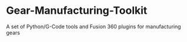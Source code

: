 # Gear-Manufacturing-Toolkit
 A set of Python/G-Code tools and Fusion 360 plugins for manufacturing gears
